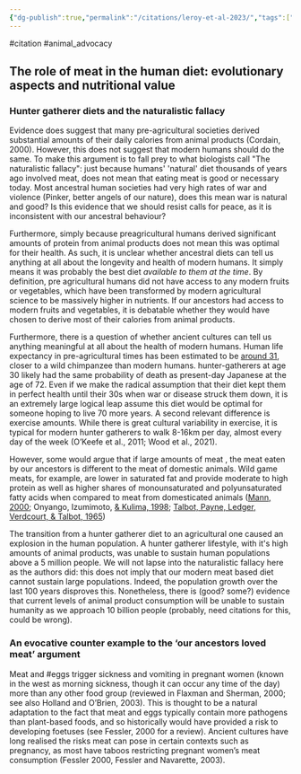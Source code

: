 ```yaml
---
{"dg-publish":true,"permalink":"/citations/leroy-et-al-2023/","tags":["#wild_animals","#citation","#animal_advocacy","#eggs"],"created":"2025-10-23T17:42:45.401+01:00","updated":"2025-10-23T19:20:34.054+01:00"}
---
```


#citation #animal_advocacy 

## The role of meat in the human diet: evolutionary aspects and nutritional value

### Hunter gatherer diets and the naturalistic fallacy

Evidence does suggest that many pre-agricultural societies derived substantial amounts of their daily calories from animal products (Cordain, 2000). However, this does not suggest that modern humans should do the same. To make this argument is to fall prey to what biologists call "The naturalistic fallacy": just because humans' 'natural' diet thousands of years ago involved meat, does not mean that eating meat is good or necessary today. Most ancestral human societies had very high rates of war and violence (Pinker, better angels of our nature), does this mean war is natural and good? Is this evidence that we should resist calls for peace, as it is inconsistent with our ancestral behaviour?

  

Furthermore, simply because preagricultural humans derived significant amounts of protein from animal products does not mean this was optimal for their health. As such, it is unclear whether ancestral diets can tell us anything at all about the longevity and health of modern humans. It simply means it was probably the best diet *available to them at the time*. By definition, pre agricultural humans did not have access to any modern fruits or vegetables, which have been transformed by modern agricultural science to be massively higher in nutrients. If our ancestors had access to modern fruits and vegetables, it is debatable whether they would have chosen to derive most of their calories from animal products.

  

Furthermore, there is a question of whether ancient cultures can tell us anything meaningful at all about the health of modern humans. Human life expectancy in pre-agricultural times has been estimated to be [around 31](https://www.ncbi.nlm.nih.gov/pmc/articles/PMC3497824/), closer to a wild chimpanzee than modern humans. hunter-gatherers at age 30 likely had the same probability of death as present-day Japanese at the age of 72. Even if we make the radical assumption that their diet kept them in perfect health until their 30s when war or disease struck them down, it is an extremely large logical leap assume this diet would be optimal for someone hoping to live 70 more years. A second relevant difference is exercise amounts. While there is great cultural variability in exercise, it is typical for modern hunter gatherers to walk 8-16km per day, almost every day of the week (O’Keefe et al., 2011; Wood et al., 2021).

  

However, some would argue that if large amounts of meat , the meat eaten by our ancestors is different to the meat of domestic animals. Wild game meats, for example, are lower in saturated fat and provide moderate to high protein as well as higher shares of monounsaturated and polyunsaturated fatty acids when compared to meat from domesticated animals ([Mann, 2000](https://onlinelibrary.wiley.com/doi/full/10.1002/ajpa.23148#ajpa23148-bib-0150); Onyango, Izumimoto, [& Kulima, 1998](https://onlinelibrary.wiley.com/doi/full/10.1002/ajpa.23148#ajpa23148-bib-0192); [Talbot, Payne, Ledger, Verdcourt, & Talbot, 1965](https://onlinelibrary.wiley.com/doi/full/10.1002/ajpa.23148#ajpa23148-bib-0240))

  

The transition from a hunter gatherer diet to an agricultural one caused an explosion in the human population. A hunter gatherer lifestyle, with it's high amounts of animal products, was unable to sustain human populations above a 5 million people. We will not lapse into the naturalistic fallacy here as the authors did: this does not imply that our modern meat based diet cannot sustain large populations. Indeed, the population growth over the last 100 years disproves this. Nonetheless, there is (good? some?) evidence that current levels of animal product consumption will be unable to sustain humanity as we approach 10 billion people (probably, need citations for this, could be wrong).

### An evocative counter example to the ‘our ancestors loved meat’ argument

Meat and #eggs trigger sickness and vomiting in pregnant women (known in the west as morning sickness, though it can occur any time of the day) more than any other food group (reviewed in Flaxman and Sherman, 2000; see also Holland and O’Brien, 2003). This is thought to be a natural adaptation to the fact that meat and eggs typically contain more pathogens than plant-based foods, and so historically would have provided a risk to developing foetuses (see Fessler, 2000 for a review). Ancient cultures have long realised the risks meat can pose in certain contexts such as pregnancy, as most have taboos restricting pregnant women’s meat consumption (Fessler 2000, Fessler and Navarette, 2003).